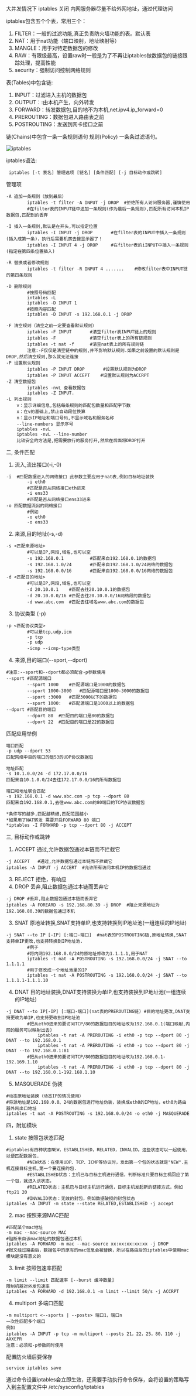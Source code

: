 大并发情况下
iptables 关闭
内网服务器尽量不给外网地址，通过代理访问

iptables包含五个个表，常用三个：
1. FILTER：一般的过滤功能,真正负责防火墙功能的表。默认表
2. NAT：用于nat功能（端口映射，地址映射等）
3. MANGLE：用于对特定数据包的修改
4. RAW：有限级最高，设置raw时一般是为了不再让iptables做数据包的链接跟踪处理，提高性能
5. security：强制访问控制网络规则

表(Tables)中包含链:
1. INPUT：过滤进入主机的数据包
2. OUTPUT：:由本机产生，向外转发
3. FORWARD：转发数据包,目的地不为本机,net.ipv4.ip_forward=0
4. PREROUTING：数据包进入路由表之前
5. POSTROUTING：发送到网卡接口之前

链(Chains)中包含一条一条规则语句
规则(Policy) 一条条过滤语句。


![](http://cdn.binver.top/iptables.png "iptables")

iptables语法:
```
 iptables [-t 表名] 管理选项 [链名] [条件匹配] [-j 目标动作或跳转]
```
管理项
```
-A 追加一条规则（放到最后）
		iptables -t filter -A INPUT -j DROP  #拒绝所有人访问服务器,谨慎使用
		#在filter表的INPUT链中追加一条规则(作为最后一条规则),匹配所有访问本机IP数据包,匹配到的丢弃

-I 插入一条规则,默认是在开头,可以指定位置
		iptables -I INPUT -j DROP		#在filter表的INPUT中插入一条规则(插入成第一条)，执行后需要机房去接显示器了！
		iptables -I INPUT 4 -j DROP		#在filter表的iINPUT中插入一条规则(指定在第四条位置插入)

-R 替换或者修改规则
		iptables -t filter -R INPUT 4 .......    #修改filter表中INPUT链的第四条规则

-D 删除规则
		#按照号码匹配
		intables -L
		iptables -D INPUT 1
		#按照内容匹配
		iptables -D INPUT -s 192.168.0.1 -j DROP

-F 清空规则（清空之前一定要查看默认规则）
		iptables -F INPUT       #清空filter表INPUT链上的规则
		iptables -F             #清空filter表上的所有链规则
		iptables -t nat -f      #清空nat表上的所有规则链
		注意:-F仅仅是清空链中的规则,并不影响默认规则.如果之前设置的默认规则是DROP,然后清空规则,那么就无法连接
-P 设置默认规则
		iptables -P INPUT DROP       #设置默认规则为DROP
		iptables -P INPUT ACCEPT    #设置默认规则为ACCRPT
-Z 清空数据包
		iptables -nvL 查看数据包
		iptables -Z INPUT.
-L 列出规则
	v：显示详细信息,包括每条规则的匹配包数量和匹配字节数
	x：在v的基础上,禁止自动段位换算
	n：显示IP地址和端口号码,不显示域名和服务名称
	--line-numbers 显示序号
	iptables -nvL
	iptables -nvL --line-number
	比较安全的方法是,把需要放行的服务打开,然后在后面将DROP打开
```

二, 条件匹配 
1. 流入,流出接口(-i,-0)
```
-i 	#匹配数据进入的网络接口 此参数主要应用于nat表,例如目标地址装换
		-i eth0
		#匹配是否从网络接口eth进来
		-i ens33
		#匹配是否从网络接口ens33进来
-o 匹配数据流出的网络接口
		#例如
		-o eth0
		-o ens33
```
2. 来源,目的地址(-s,-d)
```
-s <匹配来源地址>
		#可以是IP,网段,域名,也可以空
		-s 192.168.0.1          #匹配来自192.168.0.1的数据包
		-s 192.168.1.0/24       #匹配来自192.168.1.0/24网络的数据包
		-s 192.168.0.0/16       #匹配来自192.168.0.0/16网络的数据包
-d <匹配目的地址>
		#可以是IP,网段,域名,也可以空
		-d 20.10.0.1 	#匹配去往20.10.0.1的数据包
		-d 20.10.0.0/16	#匹配去往20.10.0.0/16网络段的数据包
		-d www.abc.com 	#匹配去往域名www.abc.com的数据包
```
3. 协议类型 (-p)
```
-p <匹配协议类型>
		#可以是tcp,udp,icm
		-p tcp
		-p udp
		-icmp --icmp-type类型
```
4. 来源,目的端口(--sport,--dport)
```
#注意:--sport和--dport都必须配合-p参数使用
--sport #匹配源端口
		--sport 1000  	#匹配源端口是1000的数据包
		--sport 1000-3000 	#匹配源端口是1000-3000的数据包
		--sport :3000  	#匹配3000以下的数据包
		--sport 1000:  	#匹配源端口是1000以上的数据包
--dport #匹配目的端口
		--dport 80	#匹配目的端口是80的数据包
		--dport 22	#匹配目的端口是22的数据包
```


匹配应用举例
```
端口匹配
-p udp --dport 53
匹配网络中目的端口的是53的UDP协议数据包

地址匹配
-s 10.1.0.0/24 -d 172.17.0.0/16
匹配来自10.1.0.0/24去往172.17.0.0/16的所有数据包

端口和地址联合匹配
-s 192.168.0.1 -d www.abc.com -p tcp --dport 80
匹配来自192.168.0.1,去往www.abc.com的80端口的TCP协议数据包

*条件写的越多,匹配越精细,匹配范围越小
*如果用了NAT转发 需要开启FORWARD 80 端口
*iptables -I FORWARD -p tcp --dport 80 -j ACCEPT
```

三, 目标动作或跳转

1. ACCEPT 通过,允许数据包通过本链而不拦截它
```
-j ACCEPT	#通过,允许数据包通过本链而不拦截它
iptables -A INPUT -j ACCERT  #允许所有访问本机IP的数据包通过
```
3. REJECT 拒绝，有响应
2. DROP 丢弃,阻止数据包通过本链而丢弃它
```
-j DROP	#丢弃,阻止数据包通过本链而丢弃它
iptables -A FOREARD -s 192.168.80.39 -j DROP  #阻止来源地址为192.168.80.39的数据包通过本机
```
3. SNAT 原地址转换,SNAT支持单IP,也支持转换到IP地址池(一组连续的IP地址)
```
-j SNAT --to IP [-IP] [:端口-端口]	#nat表的POSTROUTING链,原地址转换,SNAT支持单IP更改,也支持转换到IP地址池.
		#例子
		#将内网192.168.0.0/24的原地址修改为1.1.1.1,用于NAT
		iptables -t nat -A POSTROUTING -s 192.168.0.0/24 -j SNAT --to 1.1.1.1
		#用于修改成一个地址池里的IP
		iptables -t nat -A POSTROUTING -s 192.168.0.0/24 -j SNAT --to 1.1.1.1-1.1.1.10
```
4. DNAT 目的地址装换,DNAT支持装换为单IP,也支持装换到IP地址池(一组连续的IP地址)
```
-j DNAT --to IP[-IP] [:端口-端口](nat表的PREROUTING链)	#目的地址更改,DNAT支持更改为单IP,也支持更改到IP地址池
		#把从eth0进来的要访问TCP/80的数据包目的地址改为192.168.0.1(端口映射,内网的服务可以映射出去)
			iptables -t nat -A PREROUTING -i eth0 -p tcp --dport 80 -j DNAT --to 192.168.0.1
			iptables -t nat -A PREROUTING -i eth0 -p tco --dport 80 -j DNAT --to 192.168.0.1:81
		#把从eth0进来的要访问TCP/80的数据包目的地址改为192.168.0.1-192.169.1.10
			iptables -t nat -A PREROUTING -i eth0 -p tcp --dport 80 -j DNAT --to 192.168.0.1-192.168.1.10
```
5. MASQUERADE 伪装
```
#动态原地址装换（动态IP的情况使用）
#将源地址是192.168.0.0、24的数据包进行地址伪装，装换成eth0的IP地址，eth0为路由器外网出口地址
iptables -t nat -A POSTROUTING -s 192.168.0.0/24 -o eth0 -j MASQUERADE
```

四，附加模块

1. state 按照包状态匹配
```
#iptables有四种状态NEW，ESTABLISHED，RELATED，INVALID。这些状态可以一起使用，以便匹配数据包.
		#NEW状态：在使用UDP、TCP、ICMP等协议时，发出第一个包的状态就是"NEW".主机连接目标主机,第一个要连接的包.
		#ESTABLISHED状态：主机已与目标主机进行通信，判断标准只要目标主机回应了第一个包，就进入该状态。
		#RELATED状态：主机已与目标主机进行通信，目标主机发起新的链接方式，例如ftp21 20
		#INVALID状态：无效的封包，例如数据破损的封包状态
iptables -A INPUT -m state --state RELATED,ESTABLISHED -j accept
```
2. mac 按照来源MAC匹配
```
#匹配某个mac地址
-m mac --mac-source MAC
#阻断来自该mac地址的数据包通过本机
iptables -A FORWARD -m mac --mac-source xx:xx:xx:xx:xx -j DROP
#报文经过路由后，数据包中的原有的mac信息会被替换，所以在路由后的iptables中使用mac模块是没有意义的
```
3. limit 按照包速率匹配
```
-m limit --limit 匹配速率 [--burst 缓冲数量]
限制机器对外发包速率
iptables -A FORWARD -d 192.168.0.1 -m limit --limit 50/s -j ACCRPT
```
4. multiport 多端口匹配 
```
-m multiport <--sports | --posts> 端口1，端口n
一次性匹配多个端口
例如
iptables -A INPUT -p tcp -m multiport --posts 21，22，25，80，110 -j AXXEPR
注意：必须和-p参数同时使用
```


配置防火墙后要保存
```
service iptables save
```
通过命令设置iptables会立即生效，还需要手动执行命令保存，会将设置的策略写入到主配置文件中 /etc/sysconfig/iptables